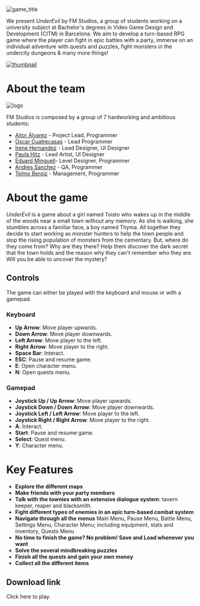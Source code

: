 ![game_title](https://user-images.githubusercontent.com/59050152/121552654-eb3f1700-ca10-11eb-89c4-36f7d6ad0e0a.png)


We present *UnderEvil* by FM Studios, a group of students working on a university subject at Bachelor's degrees in Video Game Design and Development (CITM) in Barcelona. We aim to develop a turn-based RPG game where the player can fight in epic battles with a party, immerse on an individual adventure with quests and puzzles, fight monsters in the undercity dungeons & many more things!

[![thumbnail](https://user-images.githubusercontent.com/59050152/121552264-9f8c6d80-ca10-11eb-8cda-cd81a2acc342.png)](https://www.youtube.com/watch?v=Jcrc76qN4ps)

# About the team
![logo](https://github.com/AitorAlvarez17/Project2-RPG/blob/master/Screenshots/fmstudios_logo.png)

FM Studios is composed by a group of 7 hardworking and ambitious students:

* [Aitor Álvarez](https://github.com/AitorAlvarez17) - Project Lead, Programmer
* [Oscar Cuatrecasas](https://github.com/OCA99) - Lead Programmer
* [Irene Hernandez](https://github.com/ihedud) - Lead Designer, UI Designer
* [Paula Hitz](https://github.com/paulahitz8) - Lead Artist, UI Designer
* [Eduard Minguell](https://github.com/Eduardiko)- Level Designer, Programmer
* [Andres Sanchez](https://github.com/andreusama) - QA, Programmer
* [Telmo Beroiz](https://github.com/Telmiyo) - Management, Programmer

# About the game
*UnderEvil* is a game about a girl named Toisto who wakes up in the middle of the woods near a small town without any memory. As she is walking, she stumbles across a familiar face, a boy named Thyma. All together they decide to start working as monster hunters to help the town people and stop the rising population of monsters from the cementary. But, where do they come from? Why are they there? 
Help them discover the dark secret that the town holds and the reason why they can't remember who they are. Will you be able to uncover the mystery?

## Controls
The game can either be played with the keyboard and mouse or with a gamepad.
### Keyboard
- **Up Arrow**: Move player upwards.
- **Down Arrow**: Move player downwards.
- **Left Arrow**: Move player to the left.
- **Right Arrow**: Move player to the right.
- **Space Bar**: Interact.
- **ESC**: Pause and resume game.
- **E**: Open character menu.
- **N**: Open quests menu.

### Gamepad
- **Joystick Up / Up Arrow**: Move player upwards.
- **Joystick Down / Down Arrow**: Move player downwards.
- **Joystick Left / Left Arrow**: Move player to the left.
- **Joystick Right / Right Arrow**: Move player to the right.
- **A**: Interact.
- **Start**: Pause and resume game.
- **Select**: Quest menu.
- **Y**: Character menu.

# Key Features
- **Explore the different maps**
- **Make friends with your party members**
- **Talk with the townies with an extensive dialogue system**: tavern keeper, reaper and blacksmith.
- **Fight different types of enemies in an epic turn-based combat system**
- **Navigate through all the menus** Main Menu, Pause Menu, Battle Menu, Settings Menu, Character Menu; including equipment, stats and inventory, Quests Menu
- **No time to finish the game? No problem! Save and Load whenever you want**
- **Solve the several mindbreaking puzzles**
- **Finish all the quests and gain your own money**
- **Collect all the different items**

## Download link
Click here to play.
